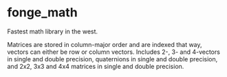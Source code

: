 # fonge_math
Fastest math library in the west.

Matrices are stored in column-major order and are indexed that way, vectors can either be row or column vectors. Includes 2-, 3- and 4-vectors in single and double precision, quaternions in single and double precision, and 2x2, 3x3 and 4x4 matrices in single and double precision.
